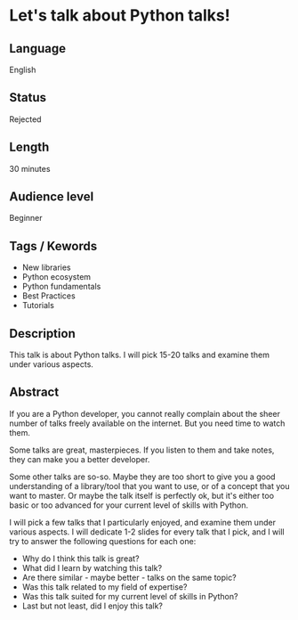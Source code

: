 # Let's talk about Python talks!

## Language

English

## Status

Rejected

## Length

30 minutes

## Audience level

Beginner

## Tags / Kewords

- New libraries
- Python ecosystem
- Python fundamentals
- Best Practices
- Tutorials

## Description

This talk is about Python talks. I will pick 15-20 talks and examine them under various aspects.

## Abstract

If you are a Python developer, you cannot really complain about the sheer number of talks freely available on the internet. But you need time to watch them.

Some talks are great, masterpieces. If you listen to them and take notes, they can make you a better developer.

Some other talks are so-so. Maybe they are too short to give you a good understanding of a library/tool that you want to use, or of a concept that you want to master. Or maybe the talk itself is perfectly ok, but it's either too basic or too advanced for your current level of skills with Python.

I will pick a few talks that I particularly enjoyed, and examine them under various aspects. I will dedicate 1-2 slides for every talk that I pick, and I will try to answer the following questions for each one:

- Why do I think this talk is great?
- What did I learn by watching this talk?
- Are there similar - maybe better - talks on the same topic?
- Was this talk related to my field of expertise?
- Was this talk suited for my current level of skills in Python?
- Last but not least, did I enjoy this talk?
